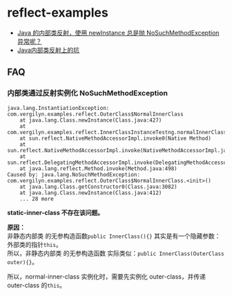 # reflect-examples

- [Java 的内部类反射，使用 newInstance 总是抛 NoSuchMethodException 异常呢？](https://www.v2ex.com/t/585169)
- [Java内部类反射上的坑](https://www.jianshu.com/p/ecda088dcc5f)

## FAQ

### 内部类通过反射实例化 NoSuchMethodException
```text
java.lang.InstantiationException: com.vergilyn.examples.reflect.OuterClass$NormalInnerClass
    at java.lang.Class.newInstance(Class.java:427)
    at com.vergilyn.examples.reflect.InnerClassInstanceTestng.normalInnerClassError(InnerClassInstanceTestng.java:32)
    at sun.reflect.NativeMethodAccessorImpl.invoke0(Native Method)
    at sun.reflect.NativeMethodAccessorImpl.invoke(NativeMethodAccessorImpl.java:62)
    at sun.reflect.DelegatingMethodAccessorImpl.invoke(DelegatingMethodAccessorImpl.java:43)
    at java.lang.reflect.Method.invoke(Method.java:498)
Caused by: java.lang.NoSuchMethodException: com.vergilyn.examples.reflect.OuterClass$NormalInnerClass.<init>()
    at java.lang.Class.getConstructor0(Class.java:3082)
    at java.lang.Class.newInstance(Class.java:412)
    ... 28 more
```

**static-inner-class 不存在该问题。**  

**原因：**    
非静态内部类 的无参构造函数`public InnerClass(){}` 其实是有一个隐藏参数：外部类的指针`this`。  
所以，非静态内部类 的无参构造函数 实际类似：`public InnerClass(OuterClass outer){}`。  

所以，normal-inner-class 实例化时，需要先实例化 outer-class，并传递 outer-class 的`this`。
